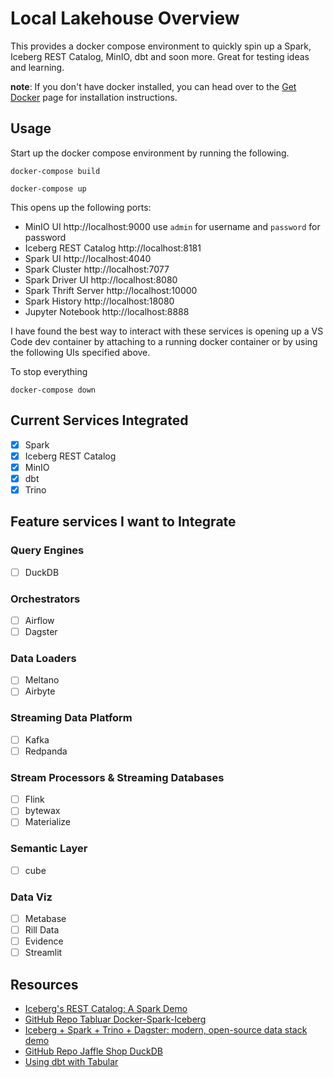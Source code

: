 <!--
 Licensed to the Apache Software Foundation (ASF) under one
 or more contributor license agreements.  See the NOTICE file
 distributed with this work for additional information
 regarding copyright ownership.  The ASF licenses this file
 to you under the Apache License, Version 2.0 (the
 "License"); you may not use this file except in compliance
 with the License.  You may obtain a copy of the License at

   http://www.apache.org/licenses/LICENSE-2.0

 Unless required by applicable law or agreed to in writing,
 software distributed under the License is distributed on an
 "AS IS" BASIS, WITHOUT WARRANTIES OR CONDITIONS OF ANY
 KIND, either express or implied.  See the License for the
 specific language governing permissions and limitations
 under the License.
-->
# **Local Lakehouse Overview**
This provides a docker compose environment to quickly spin up a Spark, Iceberg REST Catalog, MinIO, dbt and soon more. Great for testing ideas and learning.

**note**: If you don't have docker installed, you can head over to the [Get Docker](https://docs.docker.com/get-docker/)
page for installation instructions.

## **Usage**
Start up the docker compose environment by running the following.
```
docker-compose build
```
```
docker-compose up
```

This opens up the following ports:
- MinIO UI http://localhost:9000 use `admin` for username and `password` for password
- Iceberg REST Catalog http://localhost:8181
- Spark UI http://localhost:4040
- Spark Cluster http://localhost:7077
- Spark Driver UI http://localhost:8080
- Spark Thrift Server http://localhost:10000
- Spark History http://localhost:18080
- Jupyter Notebook http://localhost:8888

I have found the best way to interact with these services is opening up a VS Code dev container by attaching to a running docker container or by using the following UIs specified above. 

To stop everything
```
docker-compose down
```

## **Current Services Integrated**
- [x] Spark
- [x] Iceberg REST Catalog
- [x] MinIO
- [x] dbt
- [x] Trino

## **Feature services I want to Integrate**

### Query Engines
- [ ] DuckDB

### Orchestrators
- [ ] Airflow
- [ ] Dagster

### Data Loaders
- [ ] Meltano
- [ ] Airbyte

### Streaming Data Platform
- [ ] Kafka
- [ ] Redpanda 

### Stream Processors & Streaming Databases
- [ ] Flink
- [ ] bytewax
- [ ] Materialize

### Semantic Layer
- [ ] cube

### Data Viz
- [ ] Metabase
- [ ] Rill Data
- [ ] Evidence
- [ ] Streamlit

## **Resources**
- [Iceberg's REST Catalog: A Spark Demo](https://tabular.io/blog/rest-catalog-docker/)
- [GitHub Repo Tabluar Docker-Spark-Iceberg](https://github.com/tabular-io/docker-spark-iceberg)
- [Iceberg + Spark + Trino + Dagster: modern, open-source data stack demo](https://blog.devgenius.io/modern-data-stack-demo-5d75dcdfba50)
- [GitHub Repo Jaffle Shop DuckDB](https://github.com/dbt-labs/jaffle_shop_duckdb)
- [Using dbt with Tabular](https://tabular.io/blog/dbt/)